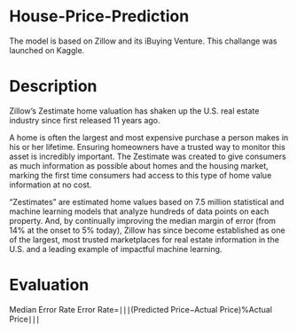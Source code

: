 # House-Price-Prediction
The model is based on Zillow and its iBuying Venture. This challange was launched on Kaggle.

# Description
Zillow’s Zestimate home valuation has shaken up the U.S. real estate industry since first released 11 years ago.

A home is often the largest and most expensive purchase a person makes in his or her lifetime. Ensuring homeowners have a trusted way to monitor this asset is incredibly important. The Zestimate was created to give consumers as much information as possible about homes and the housing market, marking the first time consumers had access to this type of home value information at no cost.

“Zestimates” are estimated home values based on 7.5 million statistical and machine learning models that analyze hundreds of data points on each property. And, by continually improving the median margin of error (from 14% at the onset to 5% today), Zillow has since become established as one of the largest, most trusted marketplaces for real estate information in the U.S. and a leading example of impactful machine learning.

# Evaluation

Median Error Rate
Error Rate=∣∣∣(Predicted Price−Actual Price)%Actual Price∣∣∣
